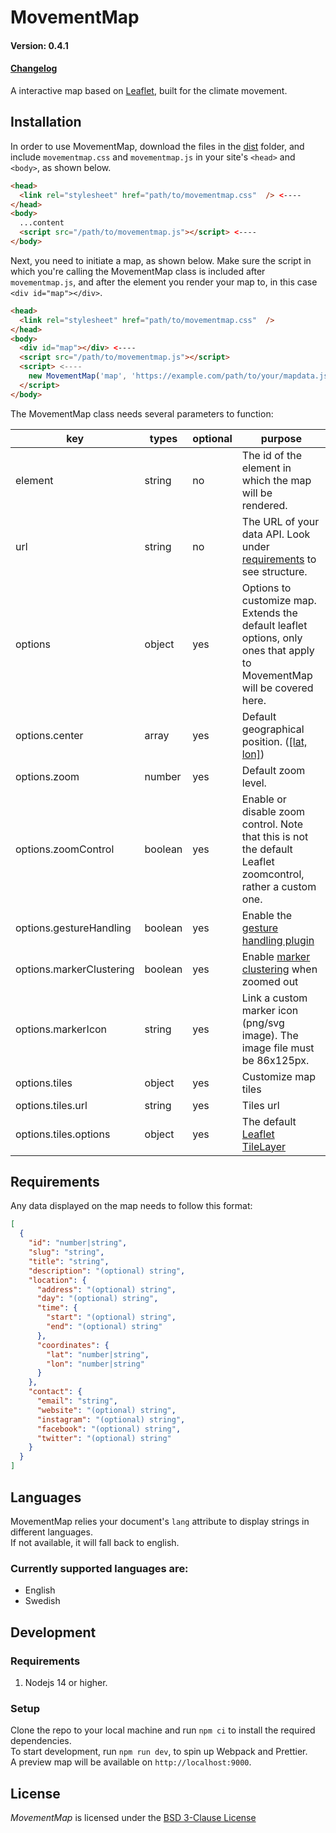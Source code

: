 # MovementMap

#### Version: 0.4.1

#### [Changelog](./CHANGELOG.md)

A interactive map based on [Leaflet](https://leafletjs.com), built for the climate movement.

## Installation

In order to use MovementMap, download the files in the [dist](./dist) folder, and include `movementmap.css` and `movementmap.js` in your site's `<head>` and `<body>`, as shown below.

```HTML
<head>
  <link rel="stylesheet" href="path/to/movementmap.css"  /> <----
</head>
<body>
  ...content
  <script src="/path/to/movementmap.js"></script> <----
</body>
```

Next, you need to initiate a map, as shown below. Make sure the script in which you're calling the MovementMap class is included after `movementmap.js`, and after the element you render your map to, in this case `<div id="map"></div>`.

```HTML
<head>
  <link rel="stylesheet" href="path/to/movementmap.css"  />
</head>
<body>
  <div id="map"></div> <----
  <script src="/path/to/movementmap.js"></script>
  <script> <----
    new MovementMap('map', 'https://example.com/path/to/your/mapdata.json')
  </script>
</body>
```

The MovementMap class needs several parameters to function:

| key                      | types   | optional | purpose                                                                                                                  |
| ------------------------ | ------- | -------- | ------------------------------------------------------------------------------------------------------------------------ |
| element                  | string  | no       | The id of the element in which the map will be rendered.                                                                 |
| url                      | string  | no       | The URL of your data API. Look under [requirements](#requirements) to see structure.                                     |
| options                  | object  | yes      | Options to customize map. Extends the default leaflet options, only ones that apply to MovementMap will be covered here. |
| options.center           | array   | yes      | Default geographical position. ([[lat, lon]](https://leafletjs.com/reference.html#latlng))                               |
| options.zoom             | number  | yes      | Default zoom level.                                                                                                      |
| options.zoomControl      | boolean | yes      | Enable or disable zoom control. Note that this is not the default Leaflet zoomcontrol, rather a custom one.              |
| options.gestureHandling  | boolean | yes      | Enable the [gesture handling plugin](https://github.com/elmarquis/Leaflet.GestureHandling/)                              |
| options.markerClustering | boolean | yes      | Enable [marker clustering](https://github.com/Leaflet/Leaflet.markercluster/) when zoomed out                            |
| options.markerIcon       | string  | yes      | Link a custom marker icon (png/svg image). The image file must be 86x125px.                                              |
| options.tiles            | object  | yes      | Customize map tiles                                                                                                      |
| options.tiles.url        | string  | yes      | Tiles url                                                                                                                |
| options.tiles.options    | object  | yes      | The default [Leaflet TileLayer](https://leafletjs.com/reference.html#tilelayer)                                          |

## Requirements

Any data displayed on the map needs to follow this format:

```JSON
[
  {
    "id": "number|string",
    "slug": "string",
    "title": "string",
    "description": "(optional) string",
    "location": {
      "address": "(optional) string",
      "day": "(optional) string",
      "time": {
        "start": "(optional) string",
        "end": "(optional) string"
      },
      "coordinates": {
        "lat": "number|string",
        "lon": "number|string"
      }
    },
    "contact": {
      "email": "string",
      "website": "(optional) string",
      "instagram": "(optional) string",
      "facebook": "(optional) string",
      "twitter": "(optional) string"
    }
  }
]
```

## Languages

MovementMap relies your document's `lang` attribute to display strings in different languages.  
If not available, it will fall back to english.

### Currently supported languages are:

- English
- Swedish

## Development

### Requirements

1. Nodejs 14 or higher.

### Setup

Clone the repo to your local machine and run `npm ci` to install the required dependencies.  
To start development, run `npm run dev`, to spin up Webpack and Prettier.  
A preview map will be available on `http://localhost:9000`.

## License

_MovementMap_ is licensed under the [BSD 3-Clause License](./LICENSE)
